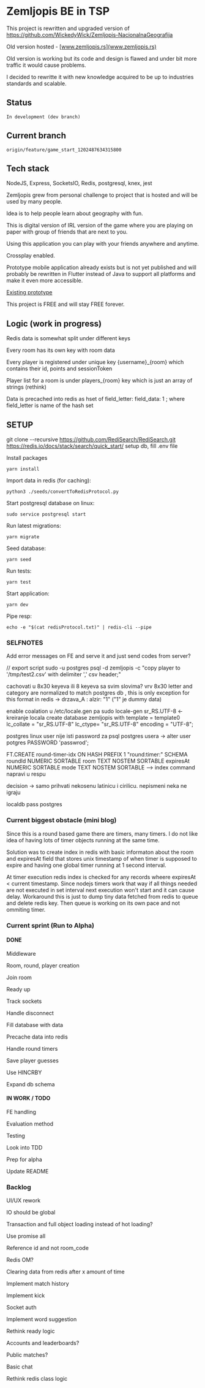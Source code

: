 # Zemljopis BE in TSP

This project is rewritten and upgraded version of https://github.com/WickedyWick/Zemljopis-NacionalnaGeografija

Old version hosted - [www.zemljopis.rs](www.zemljopis.rs)

Old version is working but its code and design is flawed and under bit more traffic it would cause problems.

I decided to rewritte it with new knowledge acquired to be up to industries standards and scalable.

## Status
    In development (dev branch)

## Current branch
    origin/feature/game_start_1202487634315800

## Tech stack
NodeJS, Express, SocketsIO, Redis, postgresql, knex, jest

Zemljopis grew from personal challenge to project that is hosted and will be used by many people.

Idea is to help people learn about geography with fun.

This is digital version of IRL version of the game where you are playing on paper with group of friends that are next to you.

Using this application you can play with your friends anywhere and anytime.

Crossplay enabled.

Prototype mobile application already exists but is not yet published and will probably be rewritten in Flutter instead of Java to support all platforms and make it even more accessible.

[Existing prototype](https://github.com/WickedyWick/Zemljopis-Android)

This project is FREE and will stay FREE forever.

## Logic (work in progress)
Redis data is somewhat split under different keys

Every room has its own key with room data

Every player is registered under unique key {username}_{room} which contains their id, points and sessionToken

Player list for a room is under players_{room} key which is just an array of strings (rethink)

Data is precached into redis as hset of field_letter: field_data: 1 ; where field_letter is name of the hash set

## SETUP
git clone --recursive https://github.com/RediSearch/RediSearch.git
https://redis.io/docs/stack/search/quick_start/
setup db, fill .env file

Install packages
```
yarn install 
```

Import data in redis (for caching):
```
python3 ./seeds/convertToRedisProtocol.py
```

Start postgresql database on linux:
```
sudo service postgresql start
```

Run latest migrations:
```
yarn migrate
```

Seed database:
```
yarn seed
```

Run tests:
```
yarn test
```

Start application:
```
yarn dev
```

Pipe resp:
```
echo -e "$(cat redisProtocol.txt)" | redis-cli --pipe
```

### SELFNOTES
Add error messages on FE and serve it and just send codes from server?

// export script
sudo -u postgres psql -d zemljopis -c "copy player to '/tmp/test2.csv' with delimiter ',' csv header;"

cachovati u 8x30 keyeva ili 8 keyeva sa svim slovima? vrv 8x30
    letter and category are normalized to match postgres db , this is only exception for this format in redis
    -> drzava_A : alzir: "1" ("1" je dummy data)

enable coalation u /etc/locale.gen
pa sudo locale-gen sr_RS.UTF-8 <- kreiranje locala
create database zemljopis with template = template0 lc_collate = "sr_RS.UTF-8" lc_ctype= "sr_RS.UTF-8" encoding = "UTF-8";

postgres linux user nije isti password za psql postgres usera -> alter user potgres PASSWORD 'passwrod';

FT.CREATE round-timer-idx ON HASH PREFIX 1 "round:timer:" SCHEMA roundId NUMERIC SORTABLE room TEXT NOSTEM SORTABLE expiresAt NUMERIC SORTABLE mode TEXT NOSTEM SORTABLE --> index command napravi u respu

decision -> samo prihvati nekosenu latinicu i cirilicu. nepismeni neka ne igraju

localdb pass postgres

### Current biggest obstacle (mini blog)
Since this is a round based game there are timers, many timers.
I do not like idea of having lots of timer objects running at the same time.

Solution was to create index in redis with basic informaton about the room and expiresAt field that stores unix timestamp of when timer is supposed to expire and having one global timer running at 1 second interval.

At timer execution redis index is checked for any records wheere expiresAt < current timestamp. Since nodejs timers work that way if all things needed are not executed in set interval next execution won't start and it can cause delay.
Workaround this is just to dump tiny data fetched from redis to queue and delete redis key. Then queue is working on its own pace and not ommiting timer.

### Current sprint (Run to Alpha)
#### DONE
Middleware

Room, round, player creation

Join room

Ready up

Track sockets

Handle disconnect

Fill database with data

Precache data into redis

Handle round timers

Save player guesses

Use HINCRBY

Expand db schema

#### IN WORK / TODO
FE handling

Evaluation method

Testing

Look into TDD

Prep for alpha

Update README


### Backlog
UI/UX rework

IO should be global 

Transaction and full object loading instead of hot loading?

Use promise all

Reference id and not room_code

Redis OM?

Clearing data from redis after x amount of time

Implement match history

Implement kick

Socket auth

Implement word suggestion

Rethink ready logic

Accounts and leaderboards?

Public matches?

Basic chat

Rethink redis class logic
